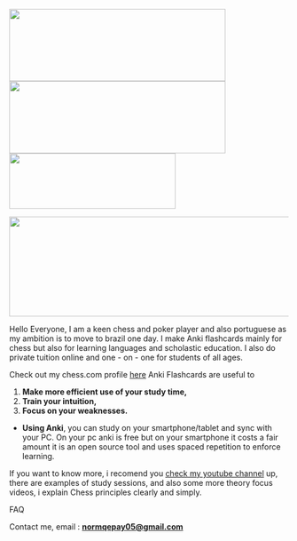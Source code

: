 [<img align="center" width="390" height="130" src="https://i.imgur.com/HlpOH0C.jpg">](https://payhip.com/marksteadman)
[<img align="center" width="390" height="130" src="https://i.imgur.com/sSsFPeH.jpg">](https://www.youtube.com/channel/UCtbOM_nch2e7v9VShyQDNDA) [<img align="center" width="300" height="100" src="https://i.imgur.com/5w9Ynsj.png">](https://www.twitch.tv/marcussteadman)

[<img src="https://i.imgur.com/khmrS9G.jpg" width="700" height="180">](https://twitter.com/steadman0805)

Hello Everyone, I am a keen chess and poker player and also portuguese as my ambition is to move to brazil one day. I make Anki flashcards mainly for chess but also for learning languages and scholastic education. I also do private tuition online and one - on - one for students of all ages. 

Check out my chess.com profile [here](https://www.chess.com/member/marcosteadman)
Anki Flashcards are useful to

1. **Make more efficient use of your study time,**
2. **Train your intuition,**
3. **Focus on your weaknesses.**

- **Using Anki**, you can study on your smartphone/tablet and sync with your PC. On your pc anki is free but on your smartphone it costs a fair amount it is an open source tool and uses spaced repetition to enforce learning.

If you want to know more, i recomend you [check my youtube channel](https://www.youtube.com/channel/UCtbOM_nch2e7v9VShyQDNDA) up, there are examples of study sessions, and also some more theory focus videos, i explain Chess principles clearly and simply.  

FAQ

Contact me, email : **normqepay05@gmail.com**

